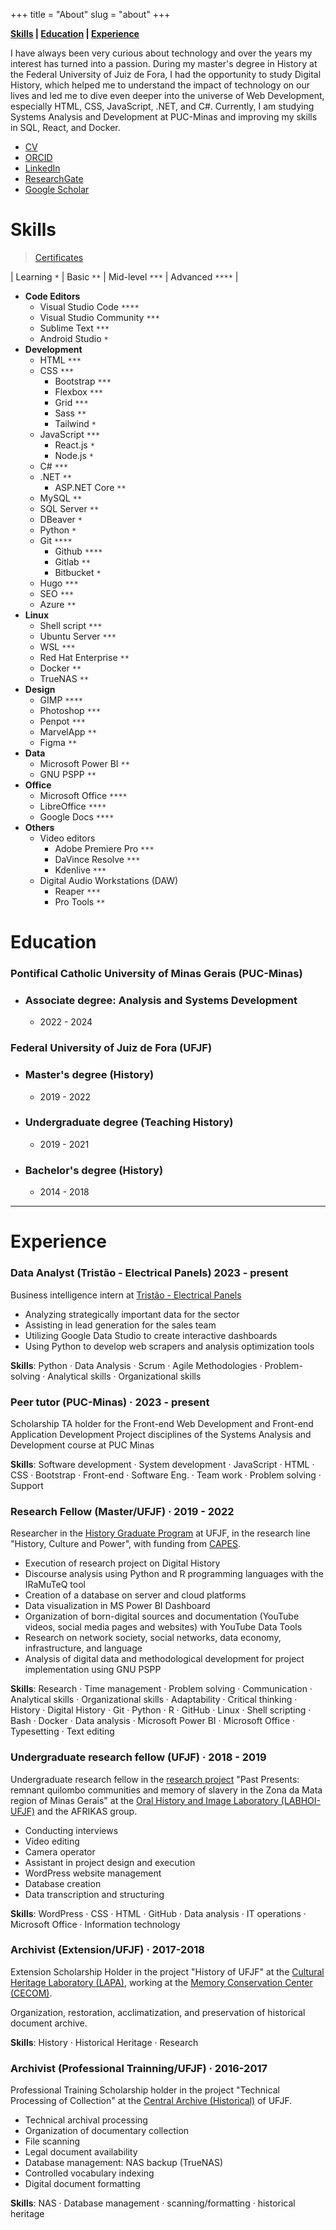 +++
title = "About"
slug = "about"
+++

**[Skills](#skills) | [Education](#education) | [Experience](#experience)**

I have always been very curious about technology and over the years my interest has turned into a passion. During my master's degree in History at the Federal University of Juiz de Fora, I had the opportunity to study Digital History, which helped me to understand the impact of technology on our lives and led me to dive even deeper into the universe of Web Development, especially HTML, CSS, JavaScript, .NET, and C#. Currently, I am studying Systems Analysis and Development at PUC-Minas and improving my skills in SQL, React, and Docker.


- [CV](http://lattes.cnpq.br/9924558848538635)
- [ORCID](https://orcid.org/0000-0001-6686-7182)
- [LinkedIn](https://linkedin.com/in/geraldohomero/?locale=en_US)
- [ResearchGate](https://www.researchgate.net/profile/Geraldo-Couto-Neto)
- [Google Scholar](https://scholar.google.com/citations?hl=pt-BR&user=QcUrmPYAAAAJ)

# Skills 

> [Certificates](/en/certificates/)

| Learning `*` | Basic `**` | Mid-level `***` | Advanced `****` |


- **Code Editors**
    - Visual Studio Code `****`
    - Visual Studio Community `***`
    - Sublime Text `***`
    - Android Studio `*`
- **Development**
    - HTML `***`
    - CSS `***`
        - Bootstrap `***`
        - Flexbox `***`
        - Grid `***`
        - Sass `**`
        - Tailwind `*`
    - JavaScript `***`
        - React.js `*`
        - Node.js `*`
    - C# `***`
    - .NET `**`
        - ASP.NET Core `**`
    - MySQL `**`
    - SQL Server `**`
    - DBeaver `*`
    - Python `*`
    - Git `****`
        - Github `****`
        - Gitlab `**`
        - Bitbucket `*`
    - Hugo `***`
    - SEO `***`   
    - Azure `**`
- **Linux**
    - Shell script `***`
    - Ubuntu Server `***`
    - WSL `***`
    - Red Hat Enterprise `**`
    - Docker `**`
    - TrueNAS `**`
- **Design**
    - GIMP `****`
    - Photoshop `***`
    - Penpot `***`
    - MarvelApp `**`
    - Figma `**`
- **Data**
    - Microsoft Power BI `**`
    - GNU PSPP `**`
- **Office**
    - Microsoft Office `****`
    - LibreOffice `****`
    - Google Docs `****`
- **Others**
    - Video editors
        - Adobe Premiere Pro `***`
        - DaVince Resolve `***`
        - Kdenlive `***`
    - Digital Audio Workstations (DAW)
        - Reaper `***`
        - Pro Tools `**`

# Education

### **Pontifical Catholic University of Minas Gerais (PUC-Minas)**
- ### Associate degree: Analysis and Systems Development
    - 2022 - 2024

### **Federal University of Juiz de Fora (UFJF)**
- ### Master's degree (History)
    - 2019 - 2022
- ### Undergraduate degree (Teaching History)
    - 2019 - 2021
- ### Bachelor's degree (History)
    - 2014 - 2018
***
# Experience


### **Data Analyst (Tristão - Electrical Panels)** 2023 - present

Business intelligence intern at [Tristão - Electrical Panels](https://tristao.ind.br)

- Analyzing strategically important data for the sector
- Assisting in lead generation for the sales team
- Utilizing Google Data Studio to create interactive dashboards
- Using Python to develop web scrapers and analysis optimization tools

**Skills**: Python · Data Analysis · Scrum · Agile Methodologies · Problem-solving · Analytical skills · Organizational skills

### **Peer tutor (PUC-Minas)** · 2023 - present

Scholarship TA holder for the Front-end Web Development and Front-end Application Development Project disciplines of the Systems Analysis and Development course at PUC Minas

**Skills**: Software development · System development · JavaScript · HTML · CSS · Bootstrap · Front-end · Software Eng. · Team work · Problem solving · Support

### **Research Fellow (Master/UFJF)** · 2019 - 2022

Researcher in the [History Graduate Program](https://www2.ufjf.br/ppghistoria/) at UFJF, in the research line "History, Culture and Power", with funding from [CAPES](https://www.gov.br/capes/).

- Execution of research project on Digital History
- Discourse analysis using Python and R programming languages with the IRaMuTeQ tool
- Creation of a database on server and cloud platforms
- Data visualization in MS Power BI Dashboard
- Organization of born-digital sources and documentation (YouTube videos, social media pages and websites) with YouTube Data Tools
- Research on network society, social networks, data economy, infrastructure, and language
- Analysis of digital data and methodological development for project implementation using GNU PSPP


**Skills**: Research · Time management · Problem solving · Communication · Analytical skills · Organizational skills · Adaptability · Critical thinking · History · Digital History · Git · Python · R · GitHub · Linux · Shell scripting · Bash · Docker · Data analysis · Microsoft Power BI · Microsoft Office · Typesetting · Text editing

### **Undergraduate research fellow (UFJF)** · 2018 - 2019

Undergraduate research fellow in the [research project](https://www.ufjf.br/labhoi/juiz-de-fora-cidade-negra-centro-de-referencia-sobre-a-memoria-negra-em-juiz-de-fora/indice-acervo-juiz-de-fora-cidade-negra/) "Past Presents: remnant quilombo communities and memory of slavery in the Zona da Mata region of Minas Gerais" at the [Oral History and Image Laboratory (LABHOI-UFJF)](https://www.ufjf.br/labhoi/) and the AFRIKAS group.

- Conducting interviews
- Video editing
- Camera operator
- Assistant in project design and execution
- WordPress website management
- Database creation
- Data transcription and structuring

**Skills**: WordPress · CSS · HTML · GitHub · Data analysis · IT operations · Microsoft Office · Information technology

### **Archivist (Extension/UFJF)** · 2017-2018

Extension Scholarship Holder in the project "History of UFJF" at the [Cultural Heritage Laboratory (LAPA)](https://www.ufjf.br/lapa/), working at the [Memory Conservation Center (CECOM)](https://www2.ufjf.br/cecom/).

Organization, restoration, acclimatization, and preservation of historical document archive.

**Skills**: History · Historical Heritage · Research

### **Archivist (Professional Trainning/UFJF)** · 2016-2017

Professional Training Scholarship holder in the project "Technical Processing of Collection" at the [Central Archive (Historical)](https://www2.ufjf.br/arquivocentral/) of UFJF.

- Technical archival processing
- Organization of documentary collection
- File scanning
- Legal document availability
- Database management: NAS backup (TrueNAS)
- Controlled vocabulary indexing
- Digital document formatting

**Skills**: NAS · Database management · scanning/formatting · historical heritage




